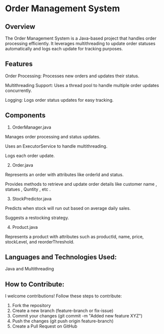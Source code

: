 # Order Management System

## Overview

The Order Management System is a Java-based project that handles order processing efficiently. It leverages multithreading to update order statuses automatically and logs each update for tracking purposes.

## Features

Order Processing: Processes new orders and updates their status.

Multithreading Support: Uses a thread pool to handle multiple order updates concurrently.

Logging: Logs order status updates for easy tracking.

##  Components

1. OrderManager.java

Manages order processing and status updates.

Uses an ExecutorService to handle multithreading.

Logs each order update.

2. Order.java

Represents an order with attributes like orderId and status.

Provides methods to retrieve and update order details like customer name , statues , Quntity , etc .

3. StockPredictor.java

Predicts when stock will run out based on average daily sales.

Suggests a restocking strategy.

4. Product.java

Represents a product with attributes such as productId, name, price, stockLevel, and reorderThreshold.

## Languages and Technologies Used:
Java and
Multithreading

## How to Contribute:
I welcome contributions! Follow these steps to contribute:

1. Fork the repository
2. Create a new branch (feature-branch or fix-issue)
3. Commit your changes (git commit -m "Added new feature XYZ")
4. Push the changes (git push origin feature-branch)
5. Create a Pull Request on GitHub
